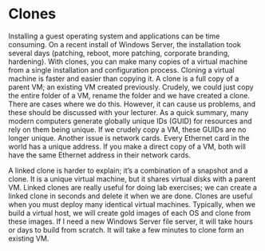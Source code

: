 # Clones

Installing a guest operating system and applications can be time consuming. On a recent install of Windows Server, the installation took several days (patching, reboot, more patching, corporate branding, hardening). With clones, you can make many copies of a virtual machine from a single installation and configuration process. Cloning a virtual machine is faster and easier than copying it. A clone is a full copy of a parent VM; an existing VM created previously. Crudely, we could just copy the entire folder of a VM, rename the folder and we have created a clone. There are cases where we do this. However, it can cause us problems, and these should be discussed with your lecturer. As a quick summary, many modern computers generate globally unique IDs (GUID) for resources and rely on them being unique. If we crudely copy a VM, these GUIDs are no longer unique. Another issue is network cards. Every Ethernet card in the world has a unique address. If you make a direct copy of a VM, both will have the same Ethernet address in their network cards.

A linked clone is harder to explain; it’s a combination of a snapshot and a clone. It is a unique virtual machine, but it shares virtual disks with a parent VM. Linked clones are really useful for doing lab exercises; we can create a linked clone in seconds and delete it when we are done. Clones are useful when you must deploy many identical virtual machines. Typically, when we build a virtual host, we will create gold images of each OS and clone from these images. If I need a new Windows Server file server, it will take hours or days to build from scratch. It will take a few minutes to clone form an existing VM.
